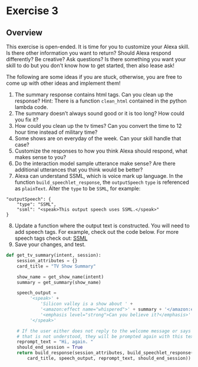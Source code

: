 # Exercise 3

## Overview

This exercise is open-ended. It is time for you to customize your Alexa skill. Is there other information you want to return? Should Alexa respond differently? Be creative?
Ask questions? Is there something you want your skill to do but you don't know how to get started, then also lease ask! 

The following are some ideas if you are stuck, otherwise, you are free to come up with other ideas and implement them!

1. The summary response contains html tags. Can you clean up the response? Hint: There is a function `clean_html` contained in the python lambda code. 
2. The summary doesn’t always sound good or it is too long? How could you fix it?
3. How could you clean up  the tv times? Can you convert the time to 12 hour time instead of military time? 
4. Some shows are on everyday of the week. Can your skill handle that case?
5. Customize the responses to how you think Alexa should respond, what makes sense to you?
6. Do the interaction model sample utterance make sense? Are there additional utterances that you think would be better?
7. Alexa can understand SSML, which is voice mark up language. In the function `build_speechlet_response`, the `outputSpeech` `type` is referenced as `plainText`. Alter the `type` to be `SSML`, for example: 
```
"outputSpeech": {
    "type": "SSML",
    "ssml": "<speak>This output speech uses SSML.</speak>"
}
```

8. Update a function where the output text is constructed. You will need to add speech tags. For example, check out the code below. For more speech tags check out: [SSML](https://developer.amazon.com/docs/custom-skills/speech-synthesis-markup-language-ssml-reference.html)
9. Save your changes, and test.

```python
def get_tv_summary(intent, session):
    session_attributes = {}
    card_title = "TV Show Summary"

    show_name = get_show_name(intent)
    summary = get_summary(show_name)

    speech_output =
         '<speak>' +
             'Silicon valley is a show about ' +
             '<amazon:effect name="whispered">' + summary + '</amazon:effect>.' +
             '<emphasis level="strong">Can you believe it?</emphasis>' +
         '</speak>'

    # If the user either does not reply to the welcome message or says something
    # that is not understood, they will be prompted again with this text.
    reprompt_text = "Hi, again. "
    should_end_session = True
    return build_response(session_attributes, build_speechlet_response(
        card_title, speech_output, reprompt_text, should_end_session))

``` 

